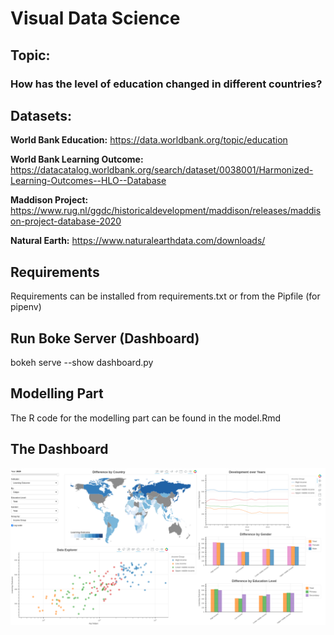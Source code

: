 # Visual Data Science

## Topic:
### How has the level of education changed in different countries?

## Datasets:

**World Bank Education:** https://data.worldbank.org/topic/education

**World Bank Learning Outcome:** https://datacatalog.worldbank.org/search/dataset/0038001/Harmonized-Learning-Outcomes--HLO--Database

**Maddison Project:** https://www.rug.nl/ggdc/historicaldevelopment/maddison/releases/maddison-project-database-2020

**Natural Earth:** https://www.naturalearthdata.com/downloads/

## Requirements
Requirements can be installed from requirements.txt or from the Pipfile (for pipenv)

## Run Boke Server (Dashboard)
bokeh serve --show dashboard.py

## Modelling Part
The R code for the modelling part can be found in the model.Rmd

## The Dashboard

![Alt text](dashboard.png?raw=true "World Education Dashboard")